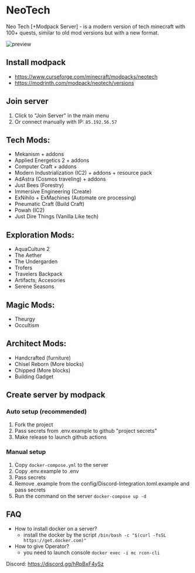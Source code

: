 ﻿# NeoTech

Neo Tech [+Modpack Server] - is a modern version of tech minecraft with 100+ quests, similar to old mod versions but with a new format.

![preview](https://cdn.modrinth.com/data/cached_images/3d976d36bc5521095b0021d55f2805e1c1047405.jpeg)

## Install modpack

- https://www.curseforge.com/minecraft/modpacks/neotech
- https://modrinth.com/modpack/neotech/versions

## Join server

1. Click to "Join Server" in the main menu
2. Or connect manually with IP: `85.192.56.57`

## Tech Mods:

- Mekanism + addons
- Applied Energetics 2 + addons
- Computer Craft + addons
- Modern Industrialization (IC2) + addons + resource pack
- AdAstra (Cosmos traveling) + addons
- Just Bees (Forestry)
- Immersive Engineering (Create)
- ExNihilo + ExMachines (Automate ore processing)
- Pneumatic Craft (Build Craft)
- Powah (IC2)
- Just Dire Things (Vanilla Like tech)

## Exploration Mods:

- AquaCulture 2
- The Aether
- The Undergarden
- Trofers
- Travelers Backpack
- Artifacts, Accesories
- Serene Seasons

## Magic Mods:

- Theurgy
- Occultism

## Architect Mods:

- Handcrafted (furniture)
- Chisel Reborn (More blocks)
- Chipped (More blocks)
- Building Gadget

## Create server by modpack

### Auto setup (recommended)

1. Fork the project
3. Pass secrets from .env.example to github "project secrets"
4. Make release to launch github actions

### Manual setup

1. Copy `docker-compose.yml` to the server
2. Copy .env.example to .env
3. Pass secrets
4. Remove .example from the config/Discord-Integration.toml.example and pass secrets
5. Run the command on the server `docker-compose up -d`

## FAQ

- How to install docker on a server?
  - install the docker by the script
  `/bin/bash -c "$(curl -fsSL https://get.docker.com)"`
- How to give Operator?
  - you need to launch console 
  `docker exec -i mc rcon-cli`

Discord: https://discord.gg/hRpBxF4ySz

